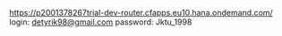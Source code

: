 https://p2001378267trial-dev-router.cfapps.eu10.hana.ondemand.com/
login: detyrik98@gmail.com 
password: Jktu_1998
